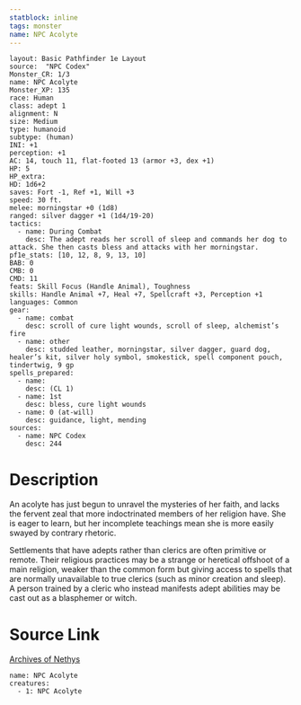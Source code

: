 ```yaml
---
statblock: inline
tags: monster
name: NPC Acolyte
---
```

```statblock
layout: Basic Pathfinder 1e Layout
source:  "NPC Codex"
Monster_CR: 1/3
name: NPC Acolyte
Monster_XP: 135
race: Human
class: adept 1
alignment: N
size: Medium
type: humanoid
subtype: (human)
INI: +1
perception: +1
AC: 14, touch 11, flat-footed 13 (armor +3, dex +1)
HP: 5
HP_extra: 
HD: 1d6+2
saves: Fort -1, Ref +1, Will +3
speed: 30 ft.
melee: morningstar +0 (1d8)
ranged: silver dagger +1 (1d4/19-20)
tactics:
  - name: During Combat
    desc: The adept reads her scroll of sleep and commands her dog to attack. She then casts bless and attacks with her morningstar.
pf1e_stats: [10, 12, 8, 9, 13, 10]
BAB: 0
CMB: 0
CMD: 11
feats: Skill Focus (Handle Animal), Toughness
skills: Handle Animal +7, Heal +7, Spellcraft +3, Perception +1
languages: Common
gear:
  - name: combat
    desc: scroll of cure light wounds, scroll of sleep, alchemist’s fire
  - name: other
    desc: studded leather, morningstar, silver dagger, guard dog, healer’s kit, silver holy symbol, smokestick, spell component pouch, tindertwig, 9 gp
spells_prepared:
  - name:
    desc: (CL 1)
  - name: 1st
    desc: bless, cure light wounds
  - name: 0 (at-will)
    desc: guidance, light, mending
sources:
  - name: NPC Codex
    desc: 244
```
# Description
An acolyte has just begun to unravel the mysteries of her faith, and lacks the fervent zeal that more indoctrinated members of her religion have. She is eager to learn, but her incomplete teachings mean she is more easily swayed by contrary rhetoric.

Settlements that have adepts rather than clerics are often primitive or remote. Their religious practices may be a strange or heretical offshoot of a main religion, weaker than the common form but giving access to spells that are normally unavailable to true clerics (such as minor creation and sleep). A person trained by a cleric who instead manifests adept abilities may be cast out as a blasphemer or witch.
# Source Link
[Archives of Nethys](https://aonprd.com/NPCDisplay.aspx?ItemName=Acolyte)
```encounter-table
name: NPC Acolyte
creatures:
  - 1: NPC Acolyte
```
